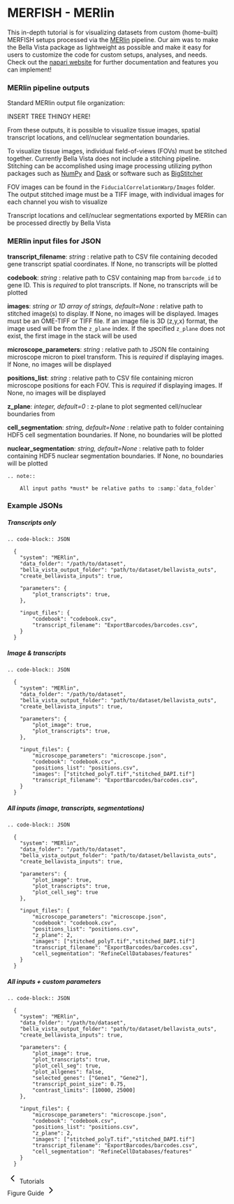 MERFISH - MERlin
================

This in-depth tutorial is for visualizing datasets from custom (home-built) MERFISH setups processed via the [MERlin](https://github.com/emanuega/MERlin) pipeline. Our aim was to make the Bella Vista package as lightweight as possible and make it easy for users to customize the code for custom setups, analyses, and needs. Check out the [napari website](https://napari.org/) for further documentation and features you can implement!


### MERlin pipeline outputs

Standard MERlin output file organization:


INSERT TREE THINGY HERE!

From these outputs, it is possible to visualize tissue images, spatial transcript locations, and cell/nuclear segmentation boundaries.

To visualize tissue images, individual field-of-views (FOVs) must be stitched together. Currently Bella Vista does not include a stitching pipeline. Stitching can be accomplished using image processing utilizing python packages such as [NumPy](https://numpy.org/) and [Dask](https://www.dask.org/) or software such as [BigStitcher](https://imagej.net/plugins/bigstitcher/) 

FOV images can be found in the `FiducialCorrelationWarp/Images` folder. The output stitched image must be a TIFF image, with individual images for each channel you wish to visualize

Transcript locations and cell/nuclear segmentations exported by MERlin can be processed directly by Bella Vista

### MERlin input files for JSON

**transcript_filename**: *string*
: relative path to CSV file containing decoded gene transcript spatial coordinates. If None, no transcripts will be plotted

**codebook**: *string*
: relative path to CSV containing map from `barcode_id` to gene ID. This is *required* to plot transcripts. If None, no transcripts will be plotted

**images**: *string or 1D array of strings, default=None*
: relative path to stitched image(s) to display. If None, no images will be displayed. Images must be an OME-TIFF or TIFF file. If an image file is 3D (z,y,x) format, the image used will be from the `z_plane` index. If the specified `z_plane` does not exist, the first image in the stack will be used 

**microscope_parameters**: *string*
: relative path to JSON file containing microscope micron to pixel transform. This is *required* if displaying images. If None, no images will be displayed

**positions_list**: *string*
: relative path to CSV file containing micron microscope positions for each FOV. This is *required* if displaying images. If None, no images will be displayed

**z_plane**: *integer, default=0*
: z-plane to plot segmented cell/nuclear boundaries from

**cell_segmentation**: *string, default=None*
: relative path to folder containing HDF5 cell segmentation boundaries. If None, no boundaries will be plotted

**nuclear_segmentation**: *string, default=None*
: relative path to folder containing HDF5 nuclear segmentation boundaries. If None, no boundaries will be plotted

```{eval-rst}
.. note::

    All input paths *must* be relative paths to :samp:`data_folder`
```


### Example JSONs

##### Transcripts only
```{eval-rst}
.. code-block:: JSON

  {
    "system": "MERlin",
    "data_folder": "/path/to/dataset",
    "bella_vista_output_folder": "path/to/dataset/bellavista_outs",
    "create_bellavista_inputs": true,
    
    "parameters": {
        "plot_transcripts": true,
    },
  
    "input_files": {
        "codebook": "codebook.csv",
        "transcript_filename": "ExportBarcodes/barcodes.csv",
    }
  } 
```

##### Image & transcripts
```{eval-rst}
.. code-block:: JSON

  {
    "system": "MERlin",
    "data_folder": "/path/to/dataset",
    "bella_vista_output_folder": "path/to/dataset/bellavista_outs",
    "create_bellavista_inputs": true,
    
    "parameters": {
        "plot_image": true,
        "plot_transcripts": true,
    },
  
    "input_files": {
        "microscope_parameters": "microscope.json",
        "codebook": "codebook.csv",
        "positions_list": "positions.csv",
        "images": ["stitched_polyT.tif","stitched_DAPI.tif"]
        "transcript_filename": "ExportBarcodes/barcodes.csv",
    }
  } 
```

##### All inputs (image, transcripts, segmentations)

```{eval-rst}
.. code-block:: JSON

  {
    "system": "MERlin",
    "data_folder": "/path/to/dataset",
    "bella_vista_output_folder": "path/to/dataset/bellavista_outs",
    "create_bellavista_inputs": true,
    
    "parameters": {
        "plot_image": true,
        "plot_transcripts": true,
        "plot_cell_seg": true
    },
  
    "input_files": {
        "microscope_parameters": "microscope.json",
        "codebook": "codebook.csv",
        "positions_list": "positions.csv",
        "z_plane": 2,
        "images": ["stitched_polyT.tif","stitched_DAPI.tif"]
        "transcript_filename": "ExportBarcodes/barcodes.csv",
        "cell_segmentation": "RefineCellDatabases/features"
    }
  } 
```

##### All inputs + custom parameters

```{eval-rst}
.. code-block:: JSON

  {
    "system": "MERlin",
    "data_folder": "/path/to/dataset",
    "bella_vista_output_folder": "path/to/dataset/bellavista_outs",
    "create_bellavista_inputs": true,
    
    "parameters": {
        "plot_image": true,
        "plot_transcripts": true,
        "plot_cell_seg": true,
        "plot_allgenes": false,
        "selected_genes": ["Gene1", "Gene2"],
        "transcript_point_size": 0.75,
        "contrast_limits": [10000, 25000]
    },
  
    "input_files": {
        "microscope_parameters": "microscope.json",
        "codebook": "codebook.csv",
        "positions_list": "positions.csv",
        "z_plane": 2,
        "images": ["stitched_polyT.tif","stitched_DAPI.tif"]
        "transcript_filename": "ExportBarcodes/barcodes.csv",
        "cell_segmentation": "RefineCellDatabases/features"
    }
  } 
```

<div class="flex justify-between items-center pt-6 mt-12 border-t border-border gap-4">
    <div class="mr-auto">
      <a href="../tutorials.html" class="inline-flex items-center justify-center rounded-md text-sm font-medium transition-colors border border-input hover:bg-accent hover:text-accent-foreground py-2 px-4" style="text-decoration: none;">
        <svg xmlns="http://www.w3.org/2000/svg" width="24" height="24" viewBox="0 0 24 24" fill="none" stroke="currentColor" stroke-width="2" stroke-linecap="round" stroke-linejoin="round" class="mr-2 h-4 w-4">
          <polyline points="15 18 9 12 15 6"></polyline>
        </svg>
        Tutorials
      </a>
    </div>
  <div class="ml-auto">
    <a href="../figure_guide.html" class="inline-flex items-center justify-center rounded-md text-sm font-medium transition-colors border border-input hover:bg-accent hover:text-accent-foreground py-2 px-4" style="text-decoration: none;">
      Figure Guide
      <svg xmlns="http://www.w3.org/2000/svg" width="24" height="24" viewBox="0 0 24 24" fill="none" stroke="currentColor" stroke-width="2" stroke-linecap="round" stroke-linejoin="round" class="ml-2 h-4 w-4">
        <polyline points="9 18 15 12 9 6"></polyline>
      </svg>
    </a>
  </div>
</div>